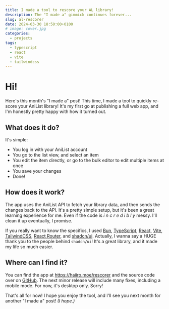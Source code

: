 ```yaml
---
title: I made a tool to rescore your AL library!
description: The "I made a" gimmick continues forever...
slug: al-rescorer
date: 2024-03-30 18:50:00+0100
# image: cover.jpg
categories:
  - projects
tags:
  - typescript
  - react
  - vite
  - tailwindcss
---
```


# Hi!

Here's this month's "I made a" post! This time, I made a tool to
quickly re-score your AniList library! It's my first go at publishing
a full web app, and I'm honestly pretty happy with how it turned out.

## What does it do?

It's simple:
- You log in with your AniList account
- You go to the list view, and select an item
- You edit the item directly, or go to the bulk editor to edit multiple items at once
- You save your changes
- Done!

## How does it work?

The app uses the AniList API to fetch your library data, and then
sends the changes back to the API. It's a pretty simple setup, but
it's been a great learning experience for me. Even if the code is
*i n c r e d i b l y* messy. I'll clean it up eventually, I promise.

If you really want to know the specifics, I used [Bun](https://bun.sh/),
[TypeScript](https://www.typescriptlang.org/), [React](https://reactjs.org/),
 [Vite](https://vitejs.dev/), [TailwindCSS](https://tailwindcss.com/),
[React Router](https://reactrouter.com/), and [shadcn/ui](https://ui.shadcn.com/).
Actually, I wanna say a HUGE thank you to the people behind `shadcn/ui`!
It's a great library, and it made my life so much easier.

## Where can I find it?

You can find the app at https://haiiro.moe/rescorer and the source code
over on [GitHub](https://github.com/Kex1016/anilist-rescore). The
next minor release will include many fixes, including a mobile mode.
For now, it's desktop only. Sorry!

That's all for now! I hope you enjoy the tool, and I'll see you next
month for another "I made a" post! *(I hope.)*
